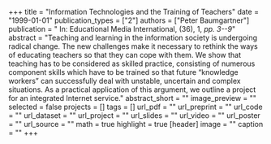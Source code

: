 +++
title = "Information Technologies and the Training of Teachers"
date = "1999-01-01"
publication_types = ["2"]
authors = ["Peter Baumgartner"]
publication = " In: Educational Media International, (36), 1, _pp. 3--9_"
abstract = "Teaching and learning in the information society is undergoing radical change. The new challenges make it necessary to rethink the ways of educating teachers so that they can cope with them. We show that teaching has to be considered as skilled practice, consisting of numerous component skills which have to be trained so that future “knowledge workers” can successfully deal with unstable, uncertain and complex situations. As a practical application of this argument, we outline a project for an integrated Internet service."
abstract_short = ""
image_preview = ""
selected = false
projects = []
tags = []
url_pdf = ""
url_preprint = ""
url_code = ""
url_dataset = ""
url_project = ""
url_slides = ""
url_video = ""
url_poster = ""
url_source = ""
math = true
highlight = true
[header]
image = ""
caption = ""
+++
